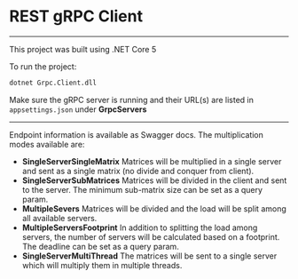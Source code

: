 # REST gRPC Client

---

This project was built using .NET Core 5

To run the project:

```bash
dotnet Grpc.Client.dll
```

Make sure the gRPC server is running and their URL(s) are listed in `appsettings.json` under __GrpcServers__

---

Endpoint information is available as Swagger docs.
The multiplication modes available are:

- **SingleServerSingleMatrix** Matrices will be multiplied in a single server and sent as a single matrix (no divide and conquer from client).
- **SingleServerSubMatrices** Matrices will be divided in the client and sent to the server. The minimum sub-matrix size can be set as a query param.
- **MultipleSevers** Matrices will be divided and the load will be split among all available servers.
- **MultipleServersFootprint** In addition to splitting the load among servers, the number of servers will be calculated based on a footprint. The deadline can be set as a query param.
- **SingleServerMultiThread** The matrices will be sent to a single server which will multiply them in multiple threads.

